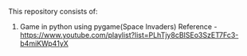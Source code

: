 This repository consists of:
1. Game in python using pygame(Space Invaders)
Reference - https://www.youtube.com/playlist?list=PLhTjy8cBISEo3SzET7Fc3-b4miKWp41yX
